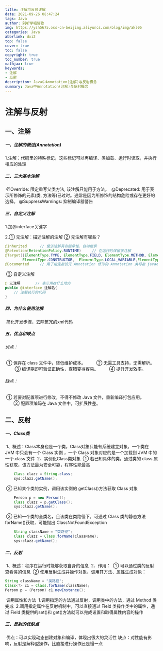 ```yaml
---
title: 注解与反射详解
date: 2021-09-26 08:47:24
tags: Java
author: 别听学唱情歌
img: https://yzh5675.oss-cn-beijing.aliyuncs.com/blog/img/akl05
categories: Java
abbrlink: dxi2
top: false
cover: true
toc: false
copyright: true
toc_number: true
mathjax: true
keywords: 
- 注解 
- 反射
description: Java中Annotation(注解)与反射概念
summary: Java中Annotation(注解)与反射概念
---
```


# 注解与反射

## 一、注解

##### 一、注解的概述(Annotation)

​	1.注解：代码里的特殊标记，这些标记可以再编译、类加载、运行时读取，并执行相应的处理

##### 二、三大基本注解

​	@Override: 限定重写父类方法, 该注解只能用于方法。
​	@Deprecated: 用于表示所修饰的元素(类, 方法等)已过时。通常是因为所修饰的结构危险或存在更好的选择。
​	@SuppressWarnings: 抑制编译器警告

##### 三、自定义注解

1.加@interface关键字

2.① 元注解：描述注解的注解
   ② 元注解有哪些？

```java
@Inherited		// 使该注解具有继承性，自动继承
@Retention(RetentionPolicy.RUNTIME)		// 在运行时保留该注解
@Target({ElementType.TYPE, ElementType.FIELD, ElementType.METHOD, ElementType.PARAMETER, 
		ElementType.CONSTRUCTOR,  ElementType.LOCAL_VARIABLE,ElementType.TYPE_PARAMETER, 	 	 ElementType.TYPE_USE})		// 用于修饰哪些程序元素
@Documented		// 用于指定被该元 Annotation 修饰的 Annotation 类将被 javadoc 工具提取成文档
```


​	③ 自定义注解

```java
@ 元注解		// 表示用在什么地方
public @interface 注解名{
	// 注解执行的代码
}
```

##### 四、为什么使用注解

​	简化开发步骤，去除繁冗的xml代码

##### 五、优点和缺点

###### 	优点：

​		① 保存在 class 文件中，降低维护成本。 
　　		② 无需工具支持，无需解析。 
　　		③ 编译期即可验证正确性，查错变得容易。 
　　		④ 提升开发效率。 

###### 	缺点：

​		① 若要对配置项进行修改，不得不修改 Java 文件，重新编译打包应用。 
　　② 配置项编码在 Java 文件中，可扩展性差。    



## 二、反射

##### 一、Class类

​	1、概述：Class本身也是一个类，Class对象只能有系统建立对象，一个类在 JVM 中只会有一个 Class 实例 ，一个 Class 对象对应的是一个加载到 JVM 中的一个.class 文件
​	2、实例化Class类对象
​		① 若已知具体的类，通过类的 class 属性获取，该方法最为安全可靠，程序性能最高
​		     

```java
	Class clazz = String.class;
	sys:clazz.getName();
```

​		② 已知某个类的实例，调用该实例的 getClass()方法获取 Class 对象

```java
	Person p = new Person();
	Class clazz = p.getClass();
	sys:clazz.getName();
```

​		③ 已知一个类的全类名，且该类在类路径下，可通过 Class 类的静态方法 forName()获取，可能抛出 ClassNotFoundException

```java
	String className = "类路径";
	Class clazz = Class.forName(ClassName);
	sys:clazz.getName();
```

##### 二、反射

​	1、概述：程序在运行时能够获取自身的信息
​	2、作用：
​		① 可以通过类的反射查看类的信息
​		② 使用反射生成并操作对象，调用其方法、属性
​		       生成对象：
​			

```java
String className = "类路径";
Class<?> c1 = Class.forName(className);
Person p = (Person) c1.newInstance();
```

​		调用属性和方法
​			1.调用指定的方法通过反射，调用类中的方法，通过 Method 类完成
​			2.调用指定属性在反射机制中，可以直接通过 Field 类操作类中的属性，通过 Field 类提供的set()和 get()方法就可以完成设置和取得属性内容的操作	

##### 三、反射的优缺点

​	优点：可以实现动态创建对象和编译，体现出很大的灵活性
​	缺点：对性能有影响，反射是解释型操作，比直接进行操作还是慢一点